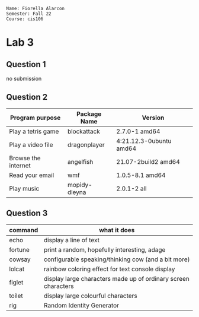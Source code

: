 ```
Name: Fiorella Alarcon
Semester: Fall 22
Course: cis106
```
# Lab 3

## Question 1 
no submission

## Question 2

| Program purpose     | Package Name  | Version                 |
| ------------------- | ------------- | ----------------------- |
| Play a tetris game  | blockattack   | 2.7.0-1 amd64           |
| Play a video file   | dragonplayer  | 4:21.12.3-0ubuntu amd64 |
| Browse the internet | angelfish     | 21.07-2build2 amd64     |
| Read your email     | wmf           | 1.0.5-8.1 amd64         |
| Play music          | mopidy-dleyna | 2.0.1-2 all             |

## Question 3

| command | what it does                                                   |
| ------- | -------------------------------------------------------------- |
| echo    | display a line of text                                         |
| fortune | print a random, hopefully interesting, adage                   |
| cowsay  | configurable speaking/thinking cow (and a bit more)            |
| lolcat  | rainbow coloring effect for text console display               |
| figlet  | display large characters made up of ordinary screen characters |
| toilet  | display large colourful characters                             |
| rig     | Random Identity Generator                                      |